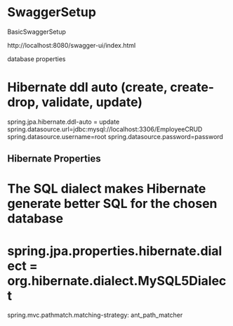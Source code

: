 # SwaggerSetup
BasicSwaggerSetup

http://localhost:8080/swagger-ui/index.html

database properties

# Hibernate ddl auto (create, create-drop, validate, update)
spring.jpa.hibernate.ddl-auto = update
spring.datasource.url=jdbc:mysql://localhost:3306/EmployeeCRUD
spring.datasource.username=root
spring.datasource.password=password

## Hibernate Properties
# The SQL dialect makes Hibernate generate better SQL for the chosen database
# spring.jpa.properties.hibernate.dialect = org.hibernate.dialect.MySQL5Dialect

spring.mvc.pathmatch.matching-strategy: ant_path_matcher
